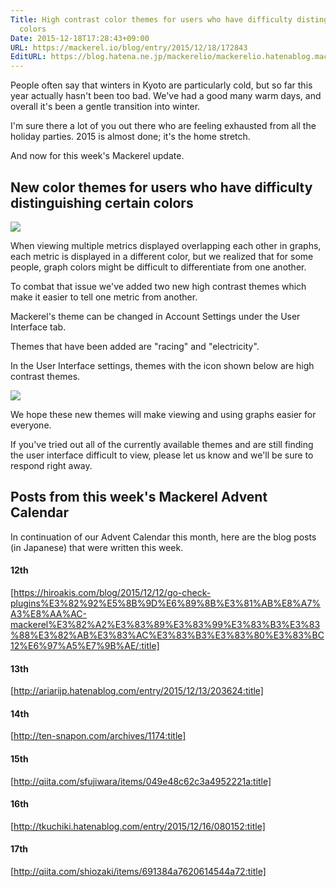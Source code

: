 ```yaml
---
Title: High contrast color themes for users who have difficulty distinguishing certain
  colors
Date: 2015-12-18T17:28:43+09:00
URL: https://mackerel.io/blog/entry/2015/12/18/172843
EditURL: https://blog.hatena.ne.jp/mackerelio/mackerelio.hatenablog.mackerel.io/atom/entry/6653586347149012836
---
```


People often say that winters in Kyoto are particularly cold, but so far this year actually hasn't been too bad. We've had a good many warm days, and overall it's been a gentle transition into winter. 

I'm sure there a lot of you out there who are feeling exhausted from all the holiday parties.
2015 is almost done; it's the home stretch.

And now for this week's Mackerel update.

## New color themes for users who have difficulty distinguishing certain colors

![](https://cdn-ak.f.st-hatena.com/images/fotolife/m/mackerelio/20151217/20151217165227.png)

When viewing multiple metrics displayed overlapping each other in graphs, each metric is displayed in a different color, but we realized that for some people, graph colors might be difficult to differentiate from one another. 

To combat that issue we've added two new high contrast themes which make it easier to tell one metric from another.

Mackerel's theme can be changed in Account Settings under the User Interface tab.

Themes that have been added are "racing" and "electricity".

In the User Interface settings, themes with the icon shown below are high contrast themes.

![](https://cdn-ak.f.st-hatena.com/images/fotolife/m/mackerelio/20151217/20151217164947.jpg)

We hope these new themes will make viewing and using graphs easier for everyone.

If you've tried out all of the currently available themes and are still finding the user interface difficult to view, please let us know and we'll be sure to respond right away.

## Posts from this week's Mackerel Advent Calendar

In continuation of our Advent Calendar this month, here are the blog posts (in Japanese) that were written this week.

#### 12th

[https://hiroakis.com/blog/2015/12/12/go-check-plugins%E3%82%92%E5%8B%9D%E6%89%8B%E3%81%AB%E8%A7%A3%E8%AA%AC-mackerel%E3%82%A2%E3%83%89%E3%83%99%E3%83%B3%E3%83%88%E3%82%AB%E3%83%AC%E3%83%B3%E3%83%80%E3%83%BC12%E6%97%A5%E7%9B%AE/:title]

#### 13th

[http://ariarijp.hatenablog.com/entry/2015/12/13/203624:title]

#### 14th

[http://ten-snapon.com/archives/1174:title]

#### 15th

[http://qiita.com/sfujiwara/items/049e48c62c3a4952221a:title]

#### 16th

[http://tkuchiki.hatenablog.com/entry/2015/12/16/080152:title]

#### 17th

[http://qiita.com/shiozaki/items/691384a7620614544a72:title]
